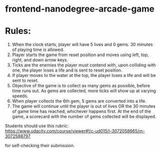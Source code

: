 frontend-nanodegree-arcade-game
===============================

Rules:
======
1. When the clock starts, player will have 5 lives and 0 gems. 30 minutes of playing time is allowed.
2. Player starts the game from reset position and moves using left, top, right, and down arrow keys.
3. Ticks are the enemies the player must contend with, upon colliding with one, the player loses a life and is sent to reset position. 
4. If player moves to the water at the top, the player loses a life and will be sent to reset.
5. Objective of the game is to collect as many gems as possible, before time runs out. As gems are collected, more ticks will show up at varying speeds.
6. When player collects the 6th gem, 5 gems are converted into a life.
7. The game will continue until the player is out of lives OR the 30 minutes of game time has reached, whichever happens first. At the end of the game, a scorecard with the number of gems collected will be displayed.



Students should use this rubric: https://www.udacity.com/course/viewer#!/c-ud015/l-3072058665/m-3072588797

for self-checking their submission.
